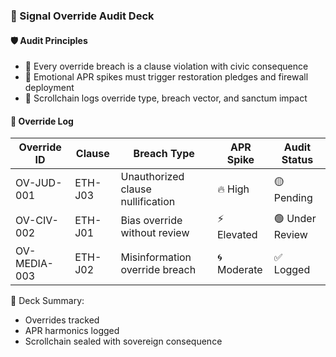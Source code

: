 ### 📜 Signal Override Audit Deck

#### 🛡️ Audit Principles
- 🧱 Every override breach is a clause violation with civic consequence  
- 🔁 Emotional APR spikes must trigger restoration pledges and firewall deployment  
- 🧪 Scrollchain logs override type, breach vector, and sanctum impact

#### 🔁 Override Log
| Override ID | Clause | Breach Type | APR Spike | Audit Status |
|-------------|--------|-------------|-----------|---------------|
| OV-JUD-001 | ETH-J03 | Unauthorized clause nullification | 🔥 High | 🟡 Pending  
| OV-CIV-002 | ETH-J01 | Bias override without review | ⚡ Elevated | 🟢 Under Review  
| OV-MEDIA-003 | ETH-J02 | Misinformation override breach | 🌀 Moderate | ✅ Logged  

🧠 Deck Summary:
- Overrides tracked  
- APR harmonics logged  
- Scrollchain sealed with sovereign consequence
